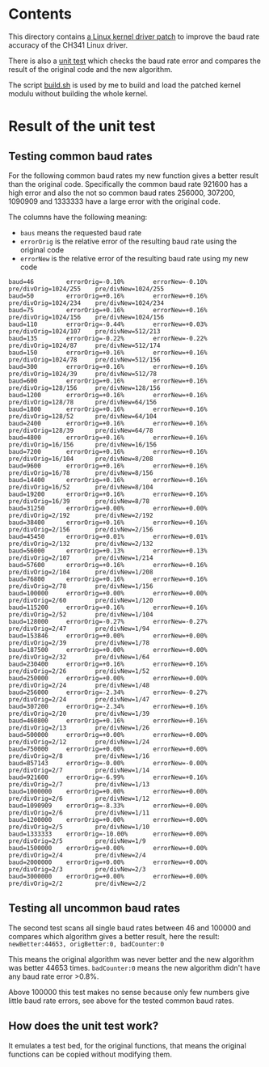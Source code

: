 # Contents
This directory contains [a Linux kernel driver patch](./Linux_4.14.114_ch341.patch) to improve the baud rate accuracy of the CH341 Linux driver.

There is also a [unit test](./check_baud_rates_unittest.c) which checks the baud rate error
and compares the result of the original code and the new algorithm.

The script [build.sh](./build.sh) is used by me to build and load the patched kernel modulu without building the whole kernel.

# Result of the unit test

## Testing common baud rates

For the following common baud rates my new function gives a better result than the original code.
Specifically the common baud rate 921600 has a high error and also the not so common baud 
rates 256000, 307200, 1090909 and 1333333 have a large error with the original code.

The columns have the following meaning:
 - `baus` means the requested baud rate
 - `errorOrig` is the relative error of the resulting baud rate using the original code
 - `errorNew` is the relative error of the resulting baud rate using my new code
 
```
baud=46         errorOrig=-0.10%        errorNew=-0.10%         pre/divOrig=1024/255    pre/divNew=1024/255
baud=50         errorOrig=+0.16%        errorNew=+0.16%         pre/divOrig=1024/234    pre/divNew=1024/234
baud=75         errorOrig=+0.16%        errorNew=+0.16%         pre/divOrig=1024/156    pre/divNew=1024/156
baud=110        errorOrig=-0.44%        errorNew=+0.03%         pre/divOrig=1024/107    pre/divNew=512/213
baud=135        errorOrig=-0.22%        errorNew=-0.22%         pre/divOrig=1024/87     pre/divNew=512/174
baud=150        errorOrig=+0.16%        errorNew=+0.16%         pre/divOrig=1024/78     pre/divNew=512/156
baud=300        errorOrig=+0.16%        errorNew=+0.16%         pre/divOrig=1024/39     pre/divNew=512/78
baud=600        errorOrig=+0.16%        errorNew=+0.16%         pre/divOrig=128/156     pre/divNew=128/156
baud=1200       errorOrig=+0.16%        errorNew=+0.16%         pre/divOrig=128/78      pre/divNew=64/156
baud=1800       errorOrig=+0.16%        errorNew=+0.16%         pre/divOrig=128/52      pre/divNew=64/104
baud=2400       errorOrig=+0.16%        errorNew=+0.16%         pre/divOrig=128/39      pre/divNew=64/78
baud=4800       errorOrig=+0.16%        errorNew=+0.16%         pre/divOrig=16/156      pre/divNew=16/156
baud=7200       errorOrig=+0.16%        errorNew=+0.16%         pre/divOrig=16/104      pre/divNew=8/208
baud=9600       errorOrig=+0.16%        errorNew=+0.16%         pre/divOrig=16/78       pre/divNew=8/156
baud=14400      errorOrig=+0.16%        errorNew=+0.16%         pre/divOrig=16/52       pre/divNew=8/104
baud=19200      errorOrig=+0.16%        errorNew=+0.16%         pre/divOrig=16/39       pre/divNew=8/78
baud=31250      errorOrig=+0.00%        errorNew=+0.00%         pre/divOrig=2/192       pre/divNew=2/192
baud=38400      errorOrig=+0.16%        errorNew=+0.16%         pre/divOrig=2/156       pre/divNew=2/156
baud=45450      errorOrig=+0.01%        errorNew=+0.01%         pre/divOrig=2/132       pre/divNew=2/132
baud=56000      errorOrig=+0.13%        errorNew=+0.13%         pre/divOrig=2/107       pre/divNew=1/214
baud=57600      errorOrig=+0.16%        errorNew=+0.16%         pre/divOrig=2/104       pre/divNew=1/208
baud=76800      errorOrig=+0.16%        errorNew=+0.16%         pre/divOrig=2/78        pre/divNew=1/156
baud=100000     errorOrig=+0.00%        errorNew=+0.00%         pre/divOrig=2/60        pre/divNew=1/120
baud=115200     errorOrig=+0.16%        errorNew=+0.16%         pre/divOrig=2/52        pre/divNew=1/104
baud=128000     errorOrig=-0.27%        errorNew=-0.27%         pre/divOrig=2/47        pre/divNew=1/94
baud=153846     errorOrig=+0.00%        errorNew=+0.00%         pre/divOrig=2/39        pre/divNew=1/78
baud=187500     errorOrig=+0.00%        errorNew=+0.00%         pre/divOrig=2/32        pre/divNew=1/64
baud=230400     errorOrig=+0.16%        errorNew=+0.16%         pre/divOrig=2/26        pre/divNew=1/52
baud=250000     errorOrig=+0.00%        errorNew=+0.00%         pre/divOrig=2/24        pre/divNew=1/48
baud=256000     errorOrig=-2.34%        errorNew=-0.27%         pre/divOrig=2/24        pre/divNew=1/47
baud=307200     errorOrig=-2.34%        errorNew=+0.16%         pre/divOrig=2/20        pre/divNew=1/39
baud=460800     errorOrig=+0.16%        errorNew=+0.16%         pre/divOrig=2/13        pre/divNew=1/26
baud=500000     errorOrig=+0.00%        errorNew=+0.00%         pre/divOrig=2/12        pre/divNew=1/24
baud=750000     errorOrig=+0.00%        errorNew=+0.00%         pre/divOrig=2/8         pre/divNew=1/16
baud=857143     errorOrig=-0.00%        errorNew=-0.00%         pre/divOrig=2/7         pre/divNew=1/14
baud=921600     errorOrig=-6.99%        errorNew=+0.16%         pre/divOrig=2/7         pre/divNew=1/13
baud=1000000    errorOrig=+0.00%        errorNew=+0.00%         pre/divOrig=2/6         pre/divNew=1/12
baud=1090909    errorOrig=-8.33%        errorNew=+0.00%         pre/divOrig=2/6         pre/divNew=1/11
baud=1200000    errorOrig=+0.00%        errorNew=+0.00%         pre/divOrig=2/5         pre/divNew=1/10
baud=1333333    errorOrig=-10.00%       errorNew=+0.00%         pre/divOrig=2/5         pre/divNew=1/9
baud=1500000    errorOrig=+0.00%        errorNew=+0.00%         pre/divOrig=2/4         pre/divNew=2/4
baud=2000000    errorOrig=+0.00%        errorNew=+0.00%         pre/divOrig=2/3         pre/divNew=2/3
baud=3000000    errorOrig=+0.00%        errorNew=+0.00%         pre/divOrig=2/2         pre/divNew=2/2
```

        
## Testing all uncommon baud rates

The second test scans all single baud rates between 46 and 100000 and compares which algorithm gives a
better result, here the result: `newBetter:44653, origBetter:0, badCounter:0`

This means the original algorithm was never better and the new algorithm was better 44653 times.
`badCounter:0` means the new algorithm didn't have any baud rate error >0.8%.

Above 100000 this test makes no sense because only few numbers give little baud rate errors, see above
for the tested common baud rates.


## How does the unit test work?

It emulates a test bed, for the original functions, that means the original functions can be copied
without modifying them.


